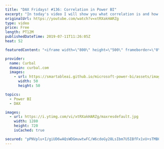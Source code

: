 ```yaml
---
title: "DAX Fridays! #136: Correlation in Power BI"
excerpt: "In today's video I will show you what correlation is and how to calculate it in power bi, as well as show you the correlation custom visual. #powerbi #curbal #dax #daxfridays  Get Northwind Dataset: https://www.youtube.com/watch?v=k3NMIlLffrU  Link to DAX Fridays survey: http://bit.ly/2MMM4KK    Here"
originalUrl: https://youtube.com/watch?v=xtRXakHARZg
type: video
price: Free
length: PT12M
publishedDateTime: 2019-07-11T11:26:05Z
heat: 52

featuredContent: "<iframe width=\"800\" height=\"500\" frameborder=\"0\" src=\"https://www.youtube.com/embed/xtRXakHARZg\" allow=\"accelerometer; autoplay; encrypted-media; gyroscope; picture-in-picture\" allowfullscreen></iframe>"

provider:
  name: Curbal
  domain: curbal.com
  images:
    - url: https://smartableai.github.io/microsoft-power-bi/assets/images/organizations/curbal.com-50x50.jpg
      width: 50
      height: 50

topics:
  - Power BI
  - DAX

images:
  - url: https://i.ytimg.com/vi/xtRXakHARZg/maxresdefault.jpg
    width: 1280
    height: 720
    isCached: true

secured: "pPNVplu+I/giUD6wAQsWDGmuwtwFC/W6cdoGy28LsIbm7U5IBfFx1vU+sTMB0kJxkdMpUwOwgk5aV2wp3u+QysYGRFfUeWFh8A6LsSWpb677LZDz+wT7DLZUlsyhGxrsx/Xpmtv7/H2hPlC81OG7MAq8VJ7U/nJpUJBoU6WO57GQuM3BBgniicH6o5xSlCiWNP7xYlHPuKcm/MyFyJrcDtNIIjnHYDCeAsEvPkrQtAn45V8crY3Knzz+Gy86qKro6Yi6R4QdfgryNwYqU/A3RIua0uye8iztfynucsoEnDGVV+wAfwpdMWXXFnjkOhFPOWKqaNVDYlOVin7W3fEluY/kmQsTZQVmqviZixdwijzwcb5fv2yKajWYf8VEkKCHV3l9gm/gzOhpcSOULBvJLVSMjaUNECvrSjeQvfFE9PU=;xDS+Y8RxYZNFaf00DaStrw=="
---
```


